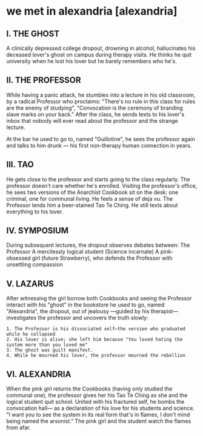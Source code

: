 # we met in alexandria [alexandria]

## I. THE GHOST

A clinically depressed college dropout, drowning in alcohol, hallucinates his deceased lover's ghost on campus during therapy visits. He thinks he quit university when he lost his lover but he barely remembers who he's.

## II. THE PROFESSOR

While having a panic attack, he stumbles into a lecture in his old classroom, by a radical Professor who proclaims: "There's no rule in this class for rules are the enemy of studying", "Convocation is the ceremony of branding slave marks on your back." After the class, he sends texts to his lover's inbox that nobody will ever read about the professor and the strange lecture.

At the bar he used to go to, named "Guillotine", he sees the professor again and talks to him drunk — his first non-therapy human connection in years.

## III. TAO

He gets close to the professor and starts going to the class regularly. The professor doesn't care whether he's enrolled. Visiting the professor's office, he sees two versions of the Anarchist Cookbook sit on the desk: one criminal, one for communal living. He feels a sense of deja vu. The Professor lends him a beer-stained Tao Te Ching. He still texts about everything to his lover.

## IV. SYMPOSIUM

During subsequent lectures, the dropout observes debates between:
The Professor
A mercilessly logical student (Science incarnate)
A pink-obsessed girl (future Strawberry), who defends the Professor with unsettling compassion

## V. LAZARUS

After witnessing the girl borrow both Cookbooks and seeing the Professor interact with his "ghost" in the bookstore he used to go, named "Alexandria", the dropout, out of jealousy —guided by his therapist—investigates the professor and uncovers the truth slowly:

    1. The Professor is his dissociated self—the version who graduated while he collapsed
    2. His lover is alive; she left him because "You loved hating the system more than you loved me"
    3. The ghost was guilt manifest.
    4. While he mourned his lover, the professor mourned the rebellion

## VI. ALEXANDRIA

When the pink girl returns the Cookbooks (having only studied the communal one), the professor gives her his Tao Te Ching as she and the logical student quit school. United with his fractured self, he bombs the convocation hall— as a declaration of his love for his students and science. "I want you to see the system in its real form that's in flames, I don't mind being named the arsonist." The pink girl and the student watch the flames from afar.
